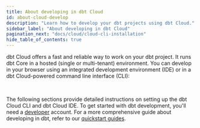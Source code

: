 ```yaml
---
title: About developing in dbt Cloud
id: about-cloud-develop
description: "Learn how to develop your dbt projects using dbt Cloud."
sidebar_label: "About developing in dbt Cloud"
pagination_next: "docs/cloud/cloud-cli-installation"
hide_table_of_contents: true
---
```


dbt Cloud offers a fast and reliable way to work on your dbt project. It runs dbt Core in a hosted (single or multi-tenant) environment. You can develop in your browser using an integrated development environment (IDE) or in a dbt Cloud-powered command line interface (CLI):

<div className="grid--3-col">

<Card
    title="dbt Cloud CLI"
    body="Allows you to develop and run dbt commands from your local command line or code editor against your dbt Cloud development environment."
    link="/docs/cloud/cloud-cli-installation"
    icon="dbt-bit"/>

  <Card
    title="dbt Cloud IDE"
    body="Develop directly in your browser, making dbt project development efficient by compiling code into SQL and managing project changes seamlessly using an intuitive user interface."
    link="/docs/cloud/dbt-cloud-ide/develop-in-the-cloud"
    icon="dbt-bit"/>

</div><br />

The following sections provide detailed instructions on setting up the dbt Cloud CLI and dbt Cloud IDE. To get started with dbt development, you'll need a [developer](/docs/cloud/manage-access/seats-and-users) account. For a more comprehensive guide about developing in dbt, refer to our [quickstart guides](/quickstarts).

[^1]: The dbt Cloud CLI and the open-sourced dbt Core are both command line tools that let you run dbt commands. The key distinction is the dbt Cloud CLI is tailored for dbt Cloud's infrastructure and integrates with all its [features](/docs/cloud/about-cloud/dbt-cloud-features).